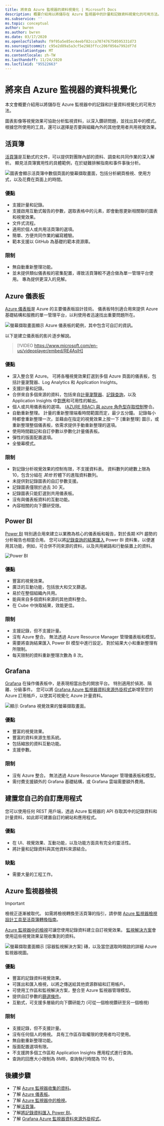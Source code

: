 ```yaml
---
title: 將來自 Azure 監視器的資料視覺化 | Microsoft Docs
description: 概要介紹用以將儲存在 Azure 監視器中的計量和記錄資料視覺化的可用方法。
ms.subservice: ''
ms.topic: conceptual
author: bwren
ms.author: bwren
ms.date: 03/17/2020
ms.openlocfilehash: f9f95a5e85ec4eebf82cca707476750595331d73
ms.sourcegitcommit: c95e2d89a5a3cf5e2983ffcc206f056a7992df7d
ms.translationtype: MT
ms.contentlocale: zh-TW
ms.lasthandoff: 11/24/2020
ms.locfileid: "95522663"
---
```

# <a name="visualizing-data-from-azure-monitor"></a>將來自 Azure 監視器的資料視覺化
本文會概要介紹用以將儲存在 Azure 監視器中的記錄和計量資料視覺化的可用方法。

圖表影像等視覺效果可協助分析監視資料，以深入鑽研問題，並找出其中的模式。 根據您所使用的工具，還可以選擇是否要與組織內外的其他使用者共用視覺效果。

## <a name="workbooks"></a>活頁簿
[活頁簿](./platform/workbooks-overview.md)是互動式的文件，可以提供對團隊內部的資料、調查和共同作業的深入解析。 顯見活頁簿實用性的具體範例，在於疑難排解指南和事件事後分析。

![圖表會顯示活頁簿中數個頁面的螢幕擷取畫面，包括分析網頁檢視、使用方式，以及花費在頁面上的時間。](media/visualizations/workbook.png)

### <a name="advantages"></a>優點
- 支援計量和記錄。
- 支援啟用互動式報告的參數，選取表格中的元素，即會動態更新相關聯的圖表和視覺效果。
- 文件式流程。
- 適用於個人或共用活頁簿的選項。
- 簡單、方便共同作業的編寫體驗。
- 範本支援以 GitHub 為基礎的範本資源庫。

### <a name="limitations"></a>限制
- 無自動重新整理功能。
- 並未提供類似儀表板的密集配置，導致活頁簿較不適合做為單一管理平台使用。 專為提供更深入的見解。


## <a name="azure-dashboards"></a>Azure 儀表板
[Azure 儀表板](../azure-portal/azure-portal-dashboards.md)是 Azure 的主要儀表板設計技術。 儀表板特別適合用來提供 Azure 基礎結構和服務的單一管理平台，以利使用者迅速找出重要問題所在。

![螢幕擷取畫面顯示 Azure 儀表板的範例，其中包含可自訂的資訊。](media/visualizations/dashboard.png)

以下是建立儀表板的影片逐步解說。

> [!VIDEO https://www.microsoft.com/en-us/videoplayer/embed/RE4AslH]

### <a name="advantages"></a>優點
- 深入整合至 Azure。 可將各種視覺效果釘選到多個 Azure 頁面的儀表板，包括計量瀏覽器、Log Analytics 和 Application Insights。
- 支援計量和記錄。
- 合併來自多個來源的資料，包括來自[計量瀏覽器](platform/metrics-charts.md)、[記錄查詢](log-query/log-query-overview.md)，以及 Application Insights 中[對應](app/app-map.md)和可用性的輸出。
- 個人或共用儀表板的選項。 [ (AZURE RBAC) 與 azure 角色型存取控制](../role-based-access-control/overview.md)整合。
- 自動重新整理。 計量的重新整理端看時間範圍而定，最少五分鐘。 記錄每小時都會重新整理一次，並藉由在指定的視覺效果上按一下 [重新整理] 圖示，或重新整理整個儀表板，依需求提供手動重新整理的選項。
- 使用時間戳記和自訂參數以參數化計量儀表板。
- 彈性的版面配置選項。
- 全螢幕模式。


### <a name="limitations"></a>限制
- 對記錄分析視覺效果的控制有限，不支援資料表。 資料數列的總數上限為 10，包含分組在 _其他_ 貯體下的進階資料數列。
- 未提供對記錄圖表的自訂參數支援。
- 記錄圖表僅限於過去 30 天。
- 記錄圖表只能釘選到共用儀表板。
- 沒有與儀表板資料的互動功能。
- 內容相關的向下鑽研受限。


## <a name="power-bi"></a>Power BI
[Power BI](https://powerbi.microsoft.com/documentation/powerbi-service-get-started/) 特別適合用來建立以業務為核心的儀表板和報告，對於長期 KPI 趨勢的分析報告也相當合用。 您可以將[記錄查詢的結果匯入](platform/powerbi.md) Power BI 資料集，以便運用其功能，例如，可合併不同來源的資料，以及共用網路和行動裝置上的資料。

![Power BI](media/visualizations/power-bi.png)

### <a name="advantages"></a>優點
- 豐富的視覺效果。
- 廣泛的互動功能，包括放大和交叉篩選。
- 易於在整個組織內共用。
- 能與來自多個資料來源的其他資料整合。
- 在 Cube 中快取結果，效能更佳。


### <a name="limitations"></a>限制
- 支援記錄，但不支援計量。
- 沒有 Azure 整合。 無法透過 Azure Resource Manager 管理儀表板和模型。
- 需要將查詢結果匯入 Power BI 模型中進行設定。 對於結果大小和重新整理有所限制。
- 每天限制的資料重新整理次數為 8 次。


## <a name="grafana"></a>Grafana
[Grafana](https://grafana.com/) 在操作儀表板中，是表現相當出色的開放平台。 特別適用於偵測、隔離、分級事件。 您可以將 [Grafana Azure 監視器資料來源外掛程式](platform/grafana-plugin.md)新增至您的 Azure 訂用帳戶，以使其可視覺化 Azure 計量資料。

![顯示 Grafana 視覺效果的螢幕擷取畫面。](media/visualizations/grafana.png)

### <a name="advantages"></a>優點
- 豐富的視覺效果。
- 豐富的資料來源生態系統。
- 包括縮放的資料互動功能。
- 支援參數。

### <a name="limitations"></a>限制
- 沒有 Azure 整合。 無法透過 Azure Resource Manager 管理儀表板和模型。
- 需付費支援額外的 Grafana 基礎結構，或 Grafana 雲端需要額外費用。


## <a name="build-your-own-custom-application"></a>建置您自己的自訂應用程式
您可以使用任何 REST 用戶端，透過 Azure 監視器的 API 存取其中的記錄資料和計量資料，如此即可建置自訂的網站和應用程式。

### <a name="advantages"></a>優點
- 在 UI、視覺效果、互動功能，以及功能方面具有完全的靈活性。
- 將計量和記錄資料與其他資料來源結合。

### <a name="disadvantages"></a>缺點
- 需要大量的工程工作。


## <a name="azure-monitor-views"></a>Azure 監視器檢視

> [!IMPORTANT]
> 檢視正逐漸被取代。 如需將檢視轉換至活頁簿的指引，請參閱 [Azure 監視器檢視設計工具至活頁簿轉換指南](platform/view-designer-conversion-overview.md)。

[Azure 監視器中的檢視](platform/view-designer.md)可讓您使用記錄資料建立自訂視覺效果。 [監視解決方案](insights/solutions.md)會使用這些視覺效果呈現收集到的資料。


![螢幕擷取畫面顯示 [容器監視解決方案] 磚，以及當您選取時開啟的詳細 Azure 監視器視圖。](media/visualizations/view.png)

### <a name="advantages"></a>優點
- 豐富的記錄資料視覺效果。
- 可匯出和匯入檢視，以將之傳送給其他資源群組和訂用帳戶。
- 可使用工作區和監視解決方案，整合至 Azure 監視器管理模型。
- 提供自訂參數的[篩選條件](platform/view-designer-filters.md)。
- 互動式，可支援多層級的向下鑽研能力 (可從一個檢視鑽研至另一個檢視)

### <a name="limitations"></a>限制
- 支援記錄，但不支援計量。
- 沒有任何個人的檢視。 具有工作區存取權限的使用者均可使用。
- 無自動重新整理功能。
- 版面配置選項有限。
- 不支援跨多個工作區和 Application Insights 應用程式進行查詢。
- 查詢的回應大小限制為 8MB，查詢執行時間為 110 秒。

## <a name="next-steps"></a>後續步驟
- 了解 [ Azure 監視器收集的資料](platform/data-platform.md)。
- 了解 [Azure 儀表板](../azure-portal/azure-portal-dashboards.md)。
- 了解 [Azure 監視器中的檢視](platform/view-designer.md)。
- 了解[活頁簿](./platform/workbooks-overview.md)。
- 了解[將記錄資料匯入 Power BI](./platform/powerbi.md)。
- 了解 [Grafana Azure 監視器資料來源外掛程式](./platform/grafana-plugin.md)。

